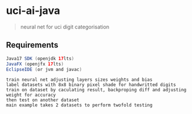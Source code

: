 # uci-ai-java
> neural net for uci digit categorisation

## Requirements
````java
Java17 SDK (openjdk 17lts)
JavaFX (openjfx 17lts)
EclipseIDE (or jvm and javac)
````

````
train neural net adjusting layers sizes weights and bias
label datasets with 8x8 binary pixel shade for handwritted digits
train on dataset by caculating result, backproping diff and adjusting weight for accuracy
then test on another dataset
main example takes 2 datasets to perform twofold testing
````
